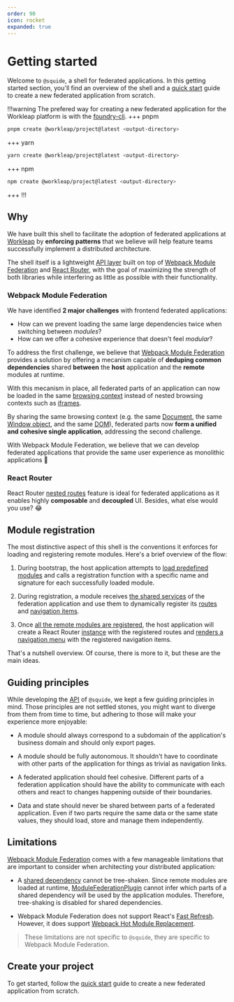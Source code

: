 ```yaml
---
order: 90
icon: rocket
expanded: true
---
```


# Getting started

Welcome to `@squide`, a shell for federated applications. In this getting started section, you'll find an overview of the shell and a [quick start](create-host.md) guide to create a new federated application from scratch.

!!!warning The prefered way for creating a new federated application for the Workleap platform is with the [foundry-cli](https://github.com/gsoft-inc/wl-foundry-cli).
+++ pnpm
```bash
pnpm create @workleap/project@latest <output-directory>
```
+++ yarn
```bash
yarn create @workleap/project@latest <output-directory>
```
+++ npm
```bash
npm create @workleap/project@latest <output-directory>
```
+++
!!!

## Why

We have built this shell to facilitate the adoption of federated applications at [Workleap](https://workleap.com/) by **enforcing patterns** that we believe will help feature teams successfully implement a distributed architecture.

The shell itself is a lightweight [API layer](/references) built on top of [Webpack Module Federation](https://webpack.js.org/concepts/module-federation/) and [React Router](https://reactrouter.com), with the goal of maximizing the strength of both libraries while interfering as little as possible with their functionality.

### Webpack Module Federation

We have identified **2 major challenges** with frontend federated applications:
- How can we prevent loading the same large dependencies twice when switching between *modules*?
- How can we offer a cohesive experience that doesn't feel *modular*?

To address the first challenge, we believe that [Webpack Module Federation](https://webpack.js.org/concepts/module-federation/) provides a solution by offering a mecanism capable of **deduping common dependencies** shared **between** the **host** application and the **remote** modules at runtime.

With this mecanism in place, all federated parts of an application can now be loaded in the same [browsing context](https://developer.mozilla.org/en-US/docs/Glossary/Browsing_context) instead of nested browsing contexts such as [iframes](https://developer.mozilla.org/en-US/docs/Web/HTML/Element/iframe). 

By sharing the same browsing context (e.g. the same [Document](https://developer.mozilla.org/en-US/docs/Web/API/Document), the same [Window object](https://developer.mozilla.org/en-US/docs/Web/API/Window), and the same [DOM](https://developer.mozilla.org/en-US/docs/Web/API/Document_Object_Model)), federated parts now **form a unified and cohesive single application**, addressing the second challenge. 

With Webpack Module Federation, we believe that we can develop federated applications that provide the same user experience as monolithic applications :rocket:

### React Router

React Router [nested routes](https://reactrouter.com/en/main/start/tutorial#nested-routes) feature is ideal for federated applications as it enables highly **composable** and **decoupled** UI. Besides, what else would you use? :joy:

## Module registration

The most distinctive aspect of this shell is the conventions it enforces for loading and registering remote modules. Here's a brief overview of the flow:

1. During bootstrap, the host application attempts to [load predefined modules](/references/registration/registerRemoteModules.md) and calls a registration function with a specific name and signature for each successfully loaded module.

2. During registration, a module receives [the shared services](/references/runtime/runtime-class.md) of the federation application and use them to dynamically register its [routes](/references/runtime/runtime-class.md#register-routes) and [navigation items](/references/runtime/runtime-class.md#register-navigation-items).

3. Once [all the remote modules are registered](/references/registration/useAreRemotesReady.md), the host application will create a React Router [instance](https://reactrouter.com/en/main/routers/create-browser-router) with the registered routes and [renders a navigation menu](/references/routing/useRenderedNavigationItems.md) with the registered navigation items.

That's a nutshell overview. Of course, there is more to it, but these are the main ideas.

## Guiding principles

While developing the [API](/references) of `@squide`, we kept a few guiding principles in mind. Those principles are not settled stones, you might want to diverge from them from time to time, but adhering to those will make your experience more enjoyable:

- A module should always correspond to a subdomain of the application's business domain and should only export pages.

- A module should be fully autonomous. It shouldn't have to coordinate with other parts of the application for things as trivial as navigation links.

- A federated application should feel cohesive. Different parts of a federation application should have the ability to communicate with each others and react to changes happening outside of their boundaries.

- Data and state should never be shared between parts of a federated application. Even if two parts require the same data or the same state values, they should load, store and manage them independently.

## Limitations

[Webpack Module Federation](https://webpack.js.org/concepts/module-federation/) comes with a few manageable limitations that are important to consider when architecting your distributed application:

- A [shared dependency](https://webpack.js.org/plugins/module-federation-plugin/#sharing-hints) cannot be tree-shaken. Since remote modules are loaded at runtime, [ModuleFederationPlugin](https://webpack.js.org/plugins/module-federation-plugin) cannot infer which parts of a shared dependency will be used by the application modules. Therefore, tree-shaking is disabled for shared dependencies.

- Webpack Module Federation does not support React's [Fast Refresh](https://github.com/pmmmwh/react-refresh-webpack-plugin). However, it does support [Webpack Hot Module Replacement](https://webpack.js.org/concepts/hot-module-replacement/).

> These limitations are not specific to `@squide`, they are specific to Webpack Module Federation.

## Create your project

To get started, follow the [quick start](create-host.md) guide to create a new federated application from scratch.
